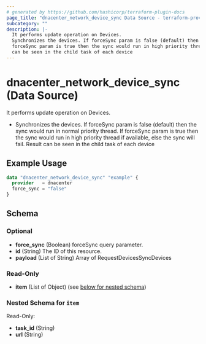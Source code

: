 ```yaml
---
# generated by https://github.com/hashicorp/terraform-plugin-docs
page_title: "dnacenter_network_device_sync Data Source - terraform-provider-dnacenter"
subcategory: ""
description: |-
  It performs update operation on Devices.
  Synchronizes the devices. If forceSync param is false (default) then the sync would run in normal priority thread. If
  forceSync param is true then the sync would run in high priority thread if available, else the sync will fail. Result
  can be seen in the child task of each device
---
```


# dnacenter_network_device_sync (Data Source)

It performs update operation on Devices.

- Synchronizes the devices. If forceSync param is false (default) then the sync would run in normal priority thread. If
forceSync param is true then the sync would run in high priority thread if available, else the sync will fail. Result
can be seen in the child task of each device

## Example Usage

```terraform
data "dnacenter_network_device_sync" "example" {
  provider   = dnacenter
  force_sync = "false"
}
```

<!-- schema generated by tfplugindocs -->
## Schema

### Optional

- **force_sync** (Boolean) forceSync query parameter.
- **id** (String) The ID of this resource.
- **payload** (List of String) Array of RequestDevicesSyncDevices

### Read-Only

- **item** (List of Object) (see [below for nested schema](#nestedatt--item))

<a id="nestedatt--item"></a>
### Nested Schema for `item`

Read-Only:

- **task_id** (String)
- **url** (String)


